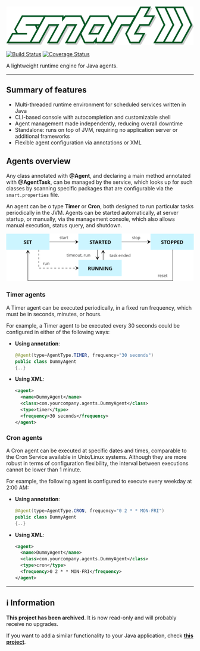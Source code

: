 ![SMART logo](resources/smart_logo.svg)

[![Build Status](https://travis-ci.org/oswaldobapvicjr/smart.svg?branch=master)](https://travis-ci.org/oswaldobapvicjr/smart) [![Coverage Status](https://coveralls.io/repos/github/oswaldobapvicjr/smart/badge.svg?branch=master)](https://coveralls.io/github/oswaldobapvicjr/smart?branch=master)

A lightweight runtime engine for Java agents.

---

## Summary of features

- Multi-threaded runtime environment for scheduled services written in Java
- CLI-based console with autocompletion and customizable shell
- Agent management made independently, reducing overall downtime
- Standalone: runs on top of JVM, requiring no application server or additional frameworks
- Flexible agent configuration via annotations or XML

## Agents overview

Any class annotated with **@Agent**, and declaring a main method annotated with **@AgentTask**, can be managed by the service, which looks up for such classes by scanning specific packages that are configurable via the `smart.properties` file.

An agent can be o type **Timer** or **Cron**, both designed to run particular tasks periodically in the JVM. Agents can be started automatically, at server startup, or manually, via the management console, which also allows manual execution, status query, and shutdown.

![Timer agents state machine](resources/state_chart_timer_agents.svg)

### Timer agents

A Timer agent can be executed periodically, in a fixed run frequency, which must be in seconds, minutes, or hours.

For example, a Timer agent to be executed every 30 seconds could be configured in either of the following ways:

- **Using annotation**:

    ```java
    @Agent(type=AgentType.TIMER, frequency="30 seconds")
    public class DummyAgent
    {..}
    ```

- **Using XML**:

    ```xml
    <agent>
      <name>DummyAgent</name>
      <class>com.yourcompany.agents.DummyAgent</class>
      <type>timer</type>
      <frequency>30 seconds</frequency>
    </agent>
    ```

### Cron agents

A Cron agent can be executed at specific dates and times, comparable to the Cron Service available in Unix/Linux systems. Although they are more robust in terms of configuration flexibility, the interval between executions cannot be lower than 1 minute.

For example, the following agent is configured to execute every weekday at 2:00 AM:

- **Using annotation**:

    ```java
    @Agent(type=AgentType.CRON, frequency="0 2 * * MON-FRI")
    public class DummyAgent
    {..}
    ```

- **Using XML**:

    ```xml
    <agent>
      <name>DummyAgent</name>
      <class>com.yourcompany.agents.DummyAgent</class>
      <type>cron</type>
      <frequency>0 2 * * MON-FRI</frequency>
    </agent>
    ```

---

## :information_source: Information

**This project has been archived**. It is now read-only and will probably receive no upgrades.

If you want to add a similar functionality to your Java application, check **[this project](https://github.com/oswaldobapvicjr/agents)**.
